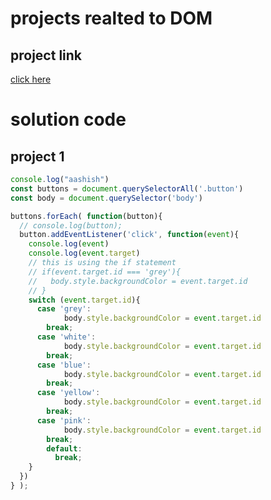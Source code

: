 <!-- click on markdown preview button on the top right corner to see the preview of this markdown file -->

# projects realted to DOM  

## project link
[click here](https://stackblitz.com/edit/dom-project-chaiaurcode?file=index.html)

# solution code

## project 1

```javascript
console.log("aashish")
const buttons = document.querySelectorAll('.button')
const body = document.querySelector('body')

buttons.forEach( function(button){
  // console.log(button);
  button.addEventListener('click', function(event){
    console.log(event)
    console.log(event.target)
    // this is using the if statement
    // if(event.target.id === 'grey'){
    //   body.style.backgroundColor = event.target.id
    // }
    switch (event.target.id){
      case 'grey':
            body.style.backgroundColor = event.target.id
        break;
      case 'white':
            body.style.backgroundColor = event.target.id
        break;
      case 'blue':
            body.style.backgroundColor = event.target.id
        break;
      case 'yellow':
            body.style.backgroundColor = event.target.id
        break;
      case 'pink':
            body.style.backgroundColor = event.target.id
        break;
        default:
          break;
    }
  })
} );

```